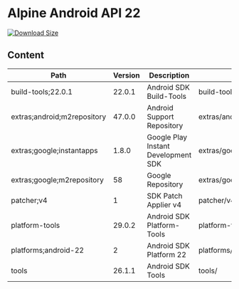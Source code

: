 # Alpine Android API 22

[![Download Size](https://images.microbadger.com/badges/image/alvrme/alpine-android:android-22.svg)](https://microbadger.com/images/alvrme/alpine-android:android-22)

## Content

| Path                        | Version | Description                         | Location                     |
|-----------------------------|---------|-------------------------------------|------------------------------|
| build-tools;22.0.1          | 22.0.1  | Android SDK Build-Tools             | build-tools/22.0.1/          |
| extras;android;m2repository | 47.0.0  | Android Support Repository          | extras/android/m2repository/ |
| extras;google;instantapps   | 1.8.0   | Google Play Instant Development SDK | extras/google/instantapps/   |
| extras;google;m2repository  | 58      | Google Repository                   | extras/google/m2repository/  |
| patcher;v4                  | 1       | SDK Patch Applier v4                | patcher/v4/                  |
| platform-tools              | 29.0.2  | Android SDK Platform-Tools          | platform-tools/              |
| platforms;android-22        | 2       | Android SDK Platform 22             | platforms/android-22/        |
| tools                       | 26.1.1  | Android SDK Tools                   | tools/                       |